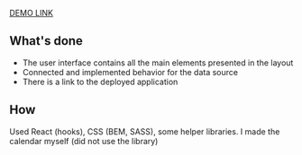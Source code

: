 [DEMO LINK](https://oleksandrmykoliuk.github.io/Mauris-test)

## What's done
- The user interface contains all the main elements presented in the layout
- Connected and implemented behavior for the data source
- There is a link to the deployed application

## How
Used React (hooks), CSS (BEM, SASS), some helper libraries. I made the calendar myself (did not use the library)
